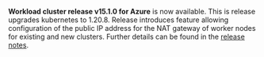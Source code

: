 **Workload cluster release v15.1.0 for Azure** is now available. This is release upgrades kubernetes to 1.20.8. Release introduces feature allowing configuration of the public IP address for the NAT gateway of worker nodes for existing and new clusters. Further details can be found in the [release notes](https://docs.giantswarm.io/changes/workload-cluster-releases-azure/releases/azure-v15.1.0/).